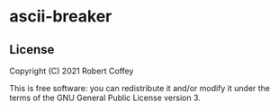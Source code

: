 # ascii-breaker

## License

Copyright (C) 2021 Robert Coffey

This is free software: you can redistribute it and/or modify it under the terms
of the GNU General Public License version 3.
